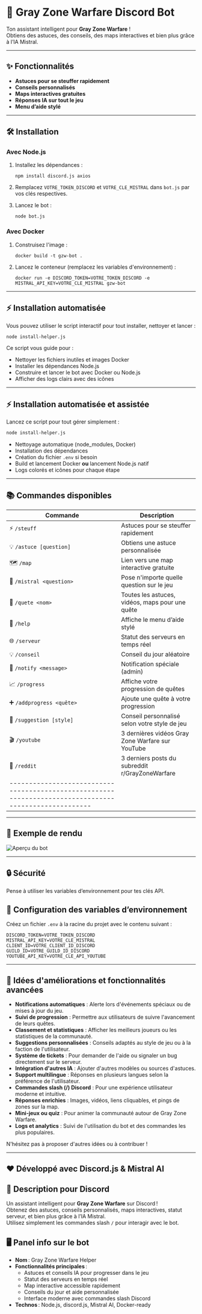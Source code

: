 # 🤖 Gray Zone Warfare Discord Bot

Ton assistant intelligent pour **Gray Zone Warfare** !  
Obtiens des astuces, des conseils, des maps interactives et bien plus grâce à l’IA Mistral.

---

## ✨ Fonctionnalités

- **Astuces pour se steuffer rapidement**
- **Conseils personnalisés**
- **Maps interactives gratuites**
- **Réponses IA sur tout le jeu**
- **Menu d’aide stylé**

---

## 🛠️ Installation

### Avec Node.js

1. Installez les dépendances :
   ```
   npm install discord.js axios
   ```

2. Remplacez `VOTRE_TOKEN_DISCORD` et `VOTRE_CLE_MISTRAL` dans `bot.js` par vos clés respectives.

3. Lancez le bot :
   ```
   node bot.js
   ```

### Avec Docker

1. Construisez l'image :
   ```
   docker build -t gzw-bot . 
   ```

2. Lancez le conteneur (remplacez les variables d'environnement) :
   ```
   docker run -e DISCORD_TOKEN=VOTRE_TOKEN_DISCORD -e MISTRAL_API_KEY=VOTRE_CLE_MISTRAL gzw-bot
   ```

---

## ⚡ Installation automatisée

Vous pouvez utiliser le script interactif pour tout installer, nettoyer et lancer :

```bash
node install-helper.js
```

Ce script vous guide pour :
- Nettoyer les fichiers inutiles et images Docker
- Installer les dépendances Node.js
- Construire et lancer le bot avec Docker ou Node.js
- Afficher des logs clairs avec des icônes

---

## ⚡ Installation automatisée et assistée

Lancez ce script pour tout gérer simplement :

```bash
node install-helper.js
```

- Nettoyage automatique (node_modules, Docker)
- Installation des dépendances
- Création du fichier `.env` si besoin
- Build et lancement Docker **ou** lancement Node.js natif
- Logs colorés et icônes pour chaque étape

---

## 📚 Commandes disponibles

| Commande                        | Description                                                       |
|-----------------------------------|-----------------------------------------------------------------|
| ⚡ `/steuff`                     | Astuces pour se steuffer rapidement                              |
| 💡 `/astuce [question]`          | Obtiens une astuce personnalisée                                 |
| 🗺️ `/map`                        | Lien vers une map interactive gratuite                           |
| 🤔 `/mistral <question>`         | Pose n'importe quelle question sur le jeu                        |
| 📜 `/quete <nom>`                | Toutes les astuces, vidéos, maps pour une quête                  |
| 📖 `/help`                       | Affiche le menu d’aide stylé                                     |
| 🌐 `/serveur`                    | Statut des serveurs en temps réel                                |
| 💡 `/conseil`                    | Conseil du jour aléatoire                                        |
| 🔔 `/notify <message>`           | Notification spéciale (admin)                                    |
| 📈 `/progress`                   | Affiche votre progression de quêtes                              |
| ➕ `/addprogress <quête>`         | Ajoute une quête à votre progression                             |
| 🎯 `/suggestion [style]`         | Conseil personnalisé selon votre style de jeu                    |
| 🎬 `/youtube`                    | 3 dernières vidéos Gray Zone Warfare sur YouTube                 |
| 📰 `/reddit`                     | 3 derniers posts du subreddit r/GrayZoneWarfare                  |
|------------------------------------------------------------------------------------------------------|

---

## 🎨 Exemple de rendu

![Aperçu du bot](https://imgur.com/a/ZzyWdr7)

---

## 🔒 Sécurité

Pense à utiliser les variables d’environnement pour tes clés API.

## 🔑 Configuration des variables d’environnement

Créez un fichier `.env` à la racine du projet avec le contenu suivant :

```
DISCORD_TOKEN=VOTRE_TOKEN_DISCORD
MISTRAL_API_KEY=VOTRE_CLE_MISTRAL
CLIENT_ID=VOTRE_CLIENT_ID_DISCORD
GUILD_ID=VOTRE_GUILD_ID_DISCORD
YOUTUBE_API_KEY=VOTRE_CLE_API_YOUTUBE
```

---

## 🚀 Idées d'améliorations et fonctionnalités avancées

- **Notifications automatiques** : Alerte lors d'événements spéciaux ou de mises à jour du jeu.
- **Suivi de progression** : Permettre aux utilisateurs de suivre l'avancement de leurs quêtes.
- **Classement et statistiques** : Afficher les meilleurs joueurs ou les statistiques de la communauté.
- **Suggestions personnalisées** : Conseils adaptés au style de jeu ou à la faction de l'utilisateur.
- **Système de tickets** : Pour demander de l'aide ou signaler un bug directement sur le serveur.
- **Intégration d'autres IA** : Ajouter d'autres modèles ou sources d'astuces.
- **Support multilingue** : Réponses en plusieurs langues selon la préférence de l'utilisateur.
- **Commandes slash (/) Discord** : Pour une expérience utilisateur moderne et intuitive.
- **Réponses enrichies** : Images, vidéos, liens cliquables, et pings de zones sur la map.
- **Mini-jeux ou quiz** : Pour animer la communauté autour de Gray Zone Warfare.
- **Logs et analytics** : Suivi de l'utilisation du bot et des commandes les plus populaires.

N'hésitez pas à proposer d'autres idées ou à contribuer !

---

## ❤️ Développé avec Discord.js & Mistral AI

## 📝 Description pour Discord

Un assistant intelligent pour **Gray Zone Warfare** sur Discord !  
Obtenez des astuces, conseils personnalisés, maps interactives, statut serveur, et bien plus grâce à l’IA Mistral.  
Utilisez simplement les commandes slash `/` pour interagir avec le bot.

## 🖥️ Panel info sur le bot

- **Nom** : Gray Zone Warfare Helper
- **Fonctionnalités principales** :
  - Astuces et conseils IA pour progresser dans le jeu
  - Statut des serveurs en temps réel
  - Map interactive accessible rapidement
  - Conseils du jour et aide personnalisée
  - Interface moderne avec commandes slash Discord
- **Technos** : Node.js, discord.js, Mistral AI, Docker-ready
